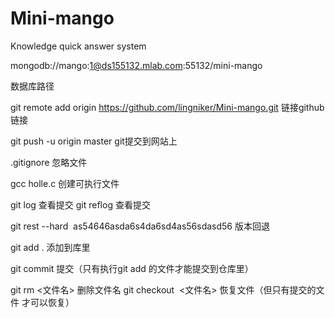 # Mini-mango
Knowledge quick answer system


mongodb://mango:1@ds155132.mlab.com:55132/mini-mango

数据库路径

git remote add origin https://github.com/lingniker/Mini-mango.git
链接github链接

git push -u origin master
git提交到网站上

.gitignore
忽略文件

gcc holle.c
创建可执行文件

git log
查看提交
git reflog 
查看提交

git rest --hard  as54646asda6s4da6sd4as56sdasd56
版本回退

git add .
添加到库里

git commit 
提交（只有执行git add 的文件才能提交到仓库里）

git rm <文件名>
删除文件名
git checkout  <文件名>
恢复文件（但只有提交的文件 才可以恢复）
